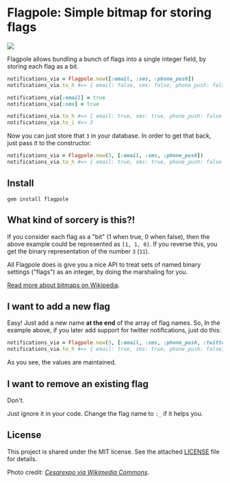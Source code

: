 # Flagpole: Simple bitmap for storing flags

![](https://upload.wikimedia.org/wikipedia/commons/thumb/8/8b/Expo_2010_Shanghai_flags_and_China_Pavilion.jpg/1024px-Expo_2010_Shanghai_flags_and_China_Pavilion.jpg)

Flagpole allows bundling a bunch of flags into a single integer field, by
storing each flag as a bit.

``` ruby
notifications_via = Flagpole.new([:email, :sms, :phone_push])
notifications_via.to_h #=> { email: false, sms: false, phone_push: false }

notifications_via[:email] = true
notifications_via[:sms] = true

notifications_via.to_h #=> { email: true, sms: true, phone_push: false }
notifications_via.to_i #=> 3
```

Now you can just store that `3` in your database. In order to get that back,
just pass it to the constructor:

``` ruby
notifications_via = Flagpole.new(3, [:email, :sms, :phone_push])
notifications_via.to_h #=> { email: true, sms: true, phone_push: false }
```

## Install

    gem install flagpole

## What kind of sorcery is this?!

If you consider each flag as a "bit" (1 when true, 0 when false), then the above
example could be represented as `[1, 1, 0]`. If you reverse this, you get the
binary representation of the number `3` (`11`).

All Flagpole does is give you a nice API to treat sets of named binary settings
("flags") as an integer, by doing the marshaling for you.

[Read more about bitmaps on Wikipedia](https://en.wikipedia.org/wiki/Bit_field).

## I want to add a new flag

Easy! Just add a new name **at the end** of the array of flag names. So, In the
example above, if you later add support for twitter notifications, just do this:

``` ruby
notifications_via = Flagpole.new(3, [:email, :sms, :phone_push, :twitter])
notifications_via.to_h #=> { email: true, sms: true, phone_push: false, twitter: false }
```

As you see, the values are maintained.

## I want to remove an existing flag

Don't.

Just ignore it in your code. Change the flag name to `:_` if it helps you.

## License

This project is shared under the MIT license. See the attached [LICENSE][] file
for details.

Photo credit: [_Cesarexpo via Wikimedia Commons_](https://commons.wikimedia.org/wiki/File%3AExpo_2010_Shanghai_flags_and_China_Pavilion.jpg).

[LICENSE]: ./LICENSE
